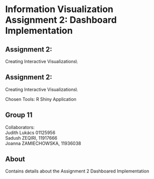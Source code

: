 # Information Visualization Assignment 2: Dashboard Implementation
## Assignment 2:
Creating Interactive Visualizations\

## Assignment 2:
Creating Interactive Visualizations\

Chosen Tools: R Shiny Application


## Group 11
Collaborators:\
  Judith Lukács 01125956\
  Sadush ZEQIRI, 11917666\
  Joanna ZAMIECHOWSKA, 11936038
  
## About
Contains details about the Assignment 2 Dashboared Implementation 
